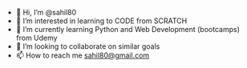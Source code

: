 - 👋 Hi, I’m @sahil80
- 👀 I’m interested in learning to CODE from SCRATCH 
- 🌱 I’m currently learning Python and Web Development (bootcamps) from Udemy
- 💞️ I’m looking to collaborate on similar goals
- 📫 How to reach me sahil80@gmail.com

<!---
sahil80/sahil80 is a ✨ special ✨ repository because its `README.md` (this file) appears on your GitHub profile.
You can click the Preview link to take a look at your changes.
--->
